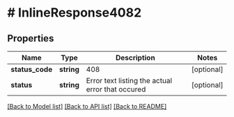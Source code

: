 # # InlineResponse4082

## Properties

Name | Type | Description | Notes
------------ | ------------- | ------------- | -------------
**status_code** | **string** | 408 | [optional]
**status** | **string** | Error text listing the actual error that occured | [optional]

[[Back to Model list]](../../README.md#models) [[Back to API list]](../../README.md#endpoints) [[Back to README]](../../README.md)
